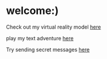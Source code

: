# welcome:) 

Check out my virtual reality model [here](https://deserted-chip-viscose.glitch.me/)

play my text adventure [here](https://hijh.glitch.me/)

Try sending secret messages [here](https://glow-carbonated-jaw.glitch.me/)
